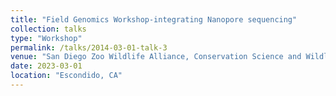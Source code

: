 ```yaml
---
title: "Field Genomics Workshop-integrating Nanopore sequencing"
collection: talks
type: "Workshop"
permalink: /talks/2014-03-01-talk-3
venue: "San Diego Zoo Wildlife Alliance, Conservation Science and Wildlife Health"
date: 2023-03-01
location: "Escondido, CA"
---
```

